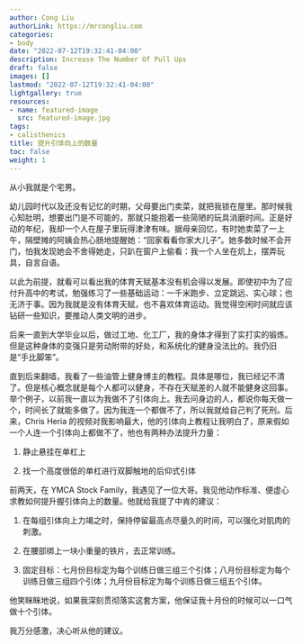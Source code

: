 ```yaml
---
author: Cong Liu
authorLink: https://mrcongliu.com
categories:
- body
date: "2022-07-12T19:32:41-04:00"
description: Increase The Number Of Pull Ups
draft: false
images: []
lastmod: "2022-07-12T19:32:41-04:00"
lightgallery: true
resources:
- name: featured-image
  src: featured-image.jpg
tags:
- calisthenics
title: 提升引体向上的数量
toc: false
weight: 1
---
```


从小我就是个宅男。

幼儿园时代以及还没有记忆的时期，父母要出门卖菜，就把我锁在屋里。那时候我心知肚明，想要出门是不可能的，那就只能抱着一些简陋的玩具消磨时间。正是好动的年纪，我却一个人在屋子里玩得津津有味。据母亲回忆，有时她卖菜了一上午，隔壁摊的阿姨会热心肠地提醒她：“回家看看你家大儿子”。她多数时候不会开门，怕我发现她会不舍得她走，只趴在窗户上偷看：我一个人坐在炕上，摆弄玩具，自言自语。

以此为前提，就看可以看出我的体育天赋基本没有机会得以发展。即使初中为了应付升高中的考试，勉强练习了一些基础运动：一千米跑步、立定跳远、实心球；也无济于事。因为我就是没有体育天赋，也不喜欢体育运动。我觉得空闲时间就应该钻研一些知识，要推动人类文明的进步。

后来一直到大学毕业以后，做过工地、化工厂，我的身体才得到了实打实的锻炼。但是这种身体的变强只是劳动附带的好处，和系统化的健身没法比的。我仍旧是“手比脚笨”。

直到后来翻墙，我看了一些油管上健身博主的教程。具体是哪位，我已经记不清了。但是核心概念就是每个人都可以健身，不存在天赋差的人就不能健身这回事。举个例子，以前我一直以为我做不了引体向上。我去问身边的人，都说你每天做一个，时间长了就能多做了。因为我连一个都做不了，所以我就给自己判了死刑。后来，Chris Heria 的视频对我影响最大，他的引体向上教程让我明白了，原来假如一个人连一个引体向上都做不了，他也有两种办法提升力量：

1. 静止悬挂在单杠上 

2. 找一个高度很低的单杠进行双脚触地的后仰式引体

前两天，在 YMCA Stock Family，我遇见了一位大哥。我见他动作标准、便虚心求教如何提升握引体向上的数量。他就给我提了中肯的建议：

1. 在每组引体向上力竭之时，保持停留最高点尽量久的时间，可以强化对肌肉的刺激。

2. 在腰部绑上一块小重量的铁片，去正常训练。

3. 固定目标：七月份目标定为每个训练日做三组三个引体；八月份目标定为每个训练日做三组四个引体；九月份目标定为每个训练日做三组五个引体。

他笑眯眯地说，如果我深刻贯彻落实这套方案，他保证我十月份的时候可以一口气做十个引体。

我万分感激，决心听从他的建议。